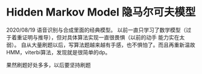 # Hidden Markov Model  隐马尔可夫模型


2020/08/19
语音识别与合成里面的经典模型。 以前一直只学习了数学模型（过于着重证明与推导），但对具体算法实现一直很畏惧（以前的动手
能力实在太弱）。
自从大量刷题以后，写算法题越来越有手感，也不惧怕了。而且再重新温故HMM，viterbi算法，发现就是很简单的dp。


果然刷题好处多多，以后要坚持刷题